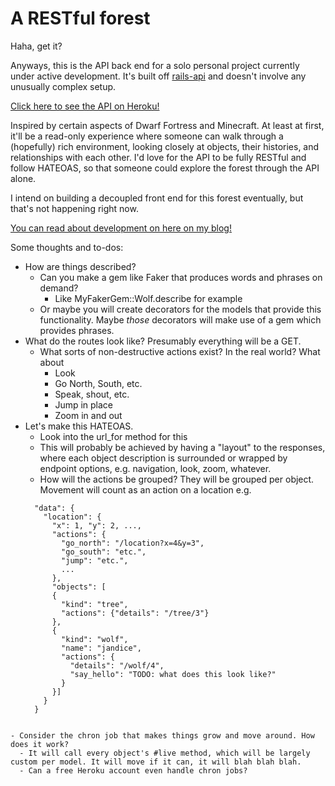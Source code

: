 # A RESTful forest

Haha, get it?

Anyways, this is the API back end for a solo personal project currently under active development. It's built off [rails-api](https://github.com/rails-api/rails-api) and doesn't involve any unusually complex setup.

[Click here to see the API on Heroku!](http://restful-forest.herokuapp.com/)

Inspired by certain aspects of Dwarf Fortress and Minecraft. At least at first, it'll be a read-only experience where someone can walk through a (hopefully) rich environment, looking closely at objects, their histories, and relationships with each other. I'd love for the API to be fully RESTful and follow HATEOAS, so that someone could explore the forest through the API alone.

I intend on building a decoupled front end for this forest eventually, but that's not happening right now.

[You can read about development on here on my blog!](https://vcolavin.wordpress.com/tag/dev-blog/)


Some thoughts and to-dos:
- How are things described?
  - Can you make a gem like Faker that produces words and phrases on demand?
    - Like MyFakerGem::Wolf.describe for example
  - Or maybe you will create decorators for the models that provide this functionality. Maybe *those* decorators will make use of a gem which provides phrases.
- What do the routes look like? Presumably everything will be a GET.
  - What sorts of non-destructive actions exist? In the real world? What about
    - Look
    - Go North, South, etc.
    - Speak, shout, etc.
    - Jump in place
    - Zoom in and out
- Let's make this HATEOAS.
  - Look into the url_for method for this
  - This will probably be achieved by having a "layout" to the responses, where each object description is surrounded or wrapped by endpoint options, e.g. navigation, look, zoom, whatever.
  - How will the actions be grouped? They will be grouped per object. Movement will count as an action on a location e.g.
  ```
    "data": {
      "location": {
        "x": 1, "y": 2, ...,
        "actions": {
          "go_north": "/location?x=4&y=3",
          "go_south": "etc.",
          "jump": "etc.",
          ...
        },
        "objects": [
        {
          "kind": "tree",
          "actions": {"details": "/tree/3"}
        },
        {
          "kind": "wolf",
          "name": "jandice",
          "actions": {
            "details": "/wolf/4",
            "say_hello": "TODO: what does this look like?"
          }
        }]
      }
    }
```

- Consider the chron job that makes things grow and move around. How does it work?
  - It will call every object's #live method, which will be largely custom per model. It will move if it can, it will blah blah blah.
  - Can a free Heroku account even handle chron jobs?